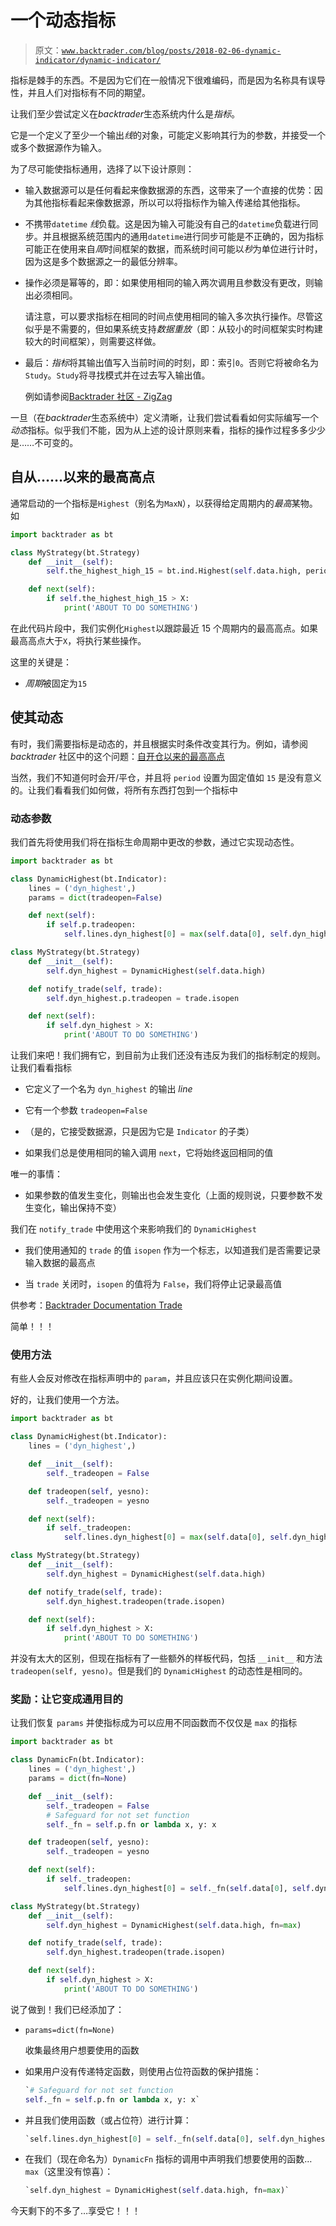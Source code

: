 # 一个动态指标

> 原文：[`www.backtrader.com/blog/posts/2018-02-06-dynamic-indicator/dynamic-indicator/`](https://www.backtrader.com/blog/posts/2018-02-06-dynamic-indicator/dynamic-indicator/)

指标是棘手的东西。不是因为它们在一般情况下很难编码，而是因为名称具有误导性，并且人们对指标有不同的期望。

让我们至少尝试定义在*backtrader*生态系统内什么是*指标*。

它是一个定义了至少一个输出*线*的对象，可能定义影响其行为的参数，并接受一个或多个数据源作为输入。

为了尽可能使指标通用，选择了以下设计原则：

+   输入数据源可以是任何看起来像数据源的东西，这带来了一个直接的优势：因为其他指标看起来像数据源，所以可以将指标作为输入传递给其他指标。

+   不携带`datetime` *线*负载。这是因为输入可能没有自己的`datetime`负载进行同步。并且根据系统范围内的通用`datetime`进行同步可能是不正确的，因为指标可能正在使用来自*周*时间框架的数据，而系统时间可能以*秒*为单位进行计时，因为这是多个数据源之一的最低分辨率。

+   操作必须是幂等的，即：如果使用相同的输入两次调用且参数没有更改，则输出必须相同。

    请注意，可以要求指标在相同的时间点使用相同的输入多次执行操作。尽管这似乎是不需要的，但如果系统支持*数据重放*（即：从较小的时间框架实时构建较大的时间框架），则需要这样做。

+   最后：*指标*将其输出值写入当前时间的时刻，即：索引`0`。否则它将被命名为`Study`。`Study`将寻找模式并在过去写入输出值。

    例如请参阅[Backtrader 社区 - ZigZag](https://community.backtrader.com/topic/773/zigzag-indicator/)

一旦（在*backtrader*生态系统中）定义清晰，让我们尝试看看如何实际编写一个*动态*指标。似乎我们不能，因为从上述的设计原则来看，指标的操作过程多多少少是……不可变的。

## 自从……以来的最高高点

通常启动的一个指标是`Highest`（别名为`MaxN`），以获得给定周期内的*最高*某物。如

```py
import backtrader as bt

class MyStrategy(bt.Strategy)
    def __init__(self):
        self.the_highest_high_15 = bt.ind.Highest(self.data.high, period=15)

    def next(self):
        if self.the_highest_high_15 > X:
            print('ABOUT TO DO SOMETHING')
```

在此代码片段中，我们实例化`Highest`以跟踪最近 15 个周期内的最高高点。如果最高高点大于`X`，将执行某些操作。

这里的关键是：

+   *周期*被固定为`15`

## 使其动态

有时，我们需要指标是动态的，并且根据实时条件改变其行为。例如，请参阅 *backtrader* 社区中的这个问题：[自开仓以来的最高高点](https://community.backtrader.com/topic/850/highest-high-since-position-was-opened/)

当然，我们不知道何时会开/平仓，并且将 `period` 设置为固定值如 `15` 是没有意义的。让我们看看我们如何做，将所有东西打包到一个指标中

### 动态参数

我们首先将使用我们将在指标生命周期中更改的参数，通过它实现动态性。

```py
import backtrader as bt

class DynamicHighest(bt.Indicator):
    lines = ('dyn_highest',)
    params = dict(tradeopen=False)

    def next(self):
        if self.p.tradeopen:
            self.lines.dyn_highest[0] = max(self.data[0], self.dyn_highest[-1])

class MyStrategy(bt.Strategy)
    def __init__(self):
        self.dyn_highest = DynamicHighest(self.data.high)

    def notify_trade(self, trade):
        self.dyn_highest.p.tradeopen = trade.isopen

    def next(self):
        if self.dyn_highest > X:
            print('ABOUT TO DO SOMETHING')
```

让我们来吧！我们拥有它，到目前为止我们还没有违反为我们的指标制定的规则。让我们看看指标

+   它定义了一个名为 `dyn_highest` 的输出 *line*

+   它有一个参数 `tradeopen=False`

+   （是的，它接受数据源，只是因为它是 `Indicator` 的子类）

+   如果我们总是使用相同的输入调用 `next`，它将始终返回相同的值

唯一的事情：

+   如果参数的值发生变化，则输出也会发生变化（上面的规则说，只要参数不发生变化，输出保持不变）

我们在 `notify_trade` 中使用这个来影响我们的 `DynamicHighest`

+   我们使用通知的 `trade` 的值 `isopen` 作为一个标志，以知道我们是否需要记录输入数据的最高点

+   当 `trade` 关闭时，`isopen` 的值将为 `False`，我们将停止记录最高值

供参考：[Backtrader Documentation Trade](https://www.backtrader.com/docu/trade.html)

简单！！！

### 使用方法

有些人会反对修改在指标声明中的 `param`，并且应该只在实例化期间设置。

好的，让我们使用一个方法。

```py
import backtrader as bt

class DynamicHighest(bt.Indicator):
    lines = ('dyn_highest',)

    def __init__(self):
        self._tradeopen = False

    def tradeopen(self, yesno):
        self._tradeopen = yesno

    def next(self):
        if self._tradeopen:
            self.lines.dyn_highest[0] = max(self.data[0], self.dyn_highest[-1])

class MyStrategy(bt.Strategy)
    def __init__(self):
        self.dyn_highest = DynamicHighest(self.data.high)

    def notify_trade(self, trade):
        self.dyn_highest.tradeopen(trade.isopen)

    def next(self):
        if self.dyn_highest > X:
            print('ABOUT TO DO SOMETHING')
```

并没有太大的区别，但现在指标有了一些额外的样板代码，包括 `__init__` 和方法 `tradeopen(self, yesno)`。但是我们的 `DynamicHighest` 的动态性是相同的。

### 奖励：让它变成通用目的

让我们恢复 `params` 并使指标成为可以应用不同函数而不仅仅是 `max` 的指标

```py
import backtrader as bt

class DynamicFn(bt.Indicator):
    lines = ('dyn_highest',)
    params = dict(fn=None)

    def __init__(self):
        self._tradeopen = False
        # Safeguard for not set function
        self._fn = self.p.fn or lambda x, y: x

    def tradeopen(self, yesno):
        self._tradeopen = yesno

    def next(self):
        if self._tradeopen:
            self.lines.dyn_highest[0] = self._fn(self.data[0], self.dyn_highest[-1])

class MyStrategy(bt.Strategy)
    def __init__(self):
        self.dyn_highest = DynamicHighest(self.data.high, fn=max)

    def notify_trade(self, trade):
        self.dyn_highest.tradeopen(trade.isopen)

    def next(self):
        if self.dyn_highest > X:
            print('ABOUT TO DO SOMETHING')
```

说了做到！我们已经添加了：

+   `params=dict(fn=None)`

    收集最终用户想要使用的函数

+   如果用户没有传递特定函数，则使用占位符函数的保护措施：

    ```py
    `# Safeguard for not set function
    self._fn = self.p.fn or lambda x, y: x` 
    ```

+   并且我们使用函数（或占位符）进行计算：

    ```py
    `self.lines.dyn_highest[0] = self._fn(self.data[0], self.dyn_highest[-1])` 
    ```

+   在我们（现在命名为）`DynamicFn` 指标的调用中声明我们想要使用的函数… `max`（这里没有惊喜）：

    ```py
    `self.dyn_highest = DynamicHighest(self.data.high, fn=max)` 
    ```

今天剩下的不多了…享受它！！！
